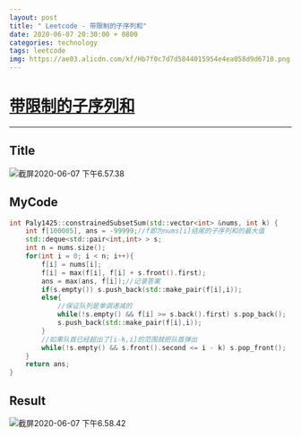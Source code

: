 ```yaml
---
layout: post
title: " Leetcode - 带限制的子序列和"
date: 2020-06-07 20:30:00 + 0800
categories: technology
tags: leetcode
img: https://ae03.alicdn.com/kf/Hb7f0c7d7d5844015954e4ea058d9d6710.png
---
```

# [带限制的子序列和](https://leetcode-cn.com/problems/constrained-subsequence-sum/)

---

## Title

![截屏2020-06-07 下午6.57.38](https://tva1.sinaimg.cn/large/007S8ZIlly1gfjxddmk1fj30z20k0tat.jpg)

## MyCode

```c++
int Paly1425::constrainedSubsetSum(std::vector<int> &nums, int k) {
    int f[100005], ans = -99999;//f即为nums[i]结尾的子序列和的最大值
    std::deque<std::pair<int,int> > s;
    int n = nums.size();
    for(int i = 0; i < n; i++){
        f[i] = nums[i];
        f[i] = max(f[i], f[i] + s.front().first);
        ans = max(ans, f[i]);//记录答案
        if(s.empty()) s.push_back(std::make_pair(f[i],i));
        else{
            //保证队列是单调递减的
            while(!s.empty() && f[i] >= s.back().first) s.pop_back();
            s.push_back(std::make_pair(f[i],i));
        }
        //如果队首已经超出了[i-k,i]的范围就把队首弹出
        while(!s.empty() && s.front().second <= i - k) s.pop_front();
    }
    return ans;
}

```

## Result

![截屏2020-06-07 下午6.58.42](https://tva1.sinaimg.cn/large/007S8ZIlly1gfjxe8g117j30xw0a0ab8.jpg)